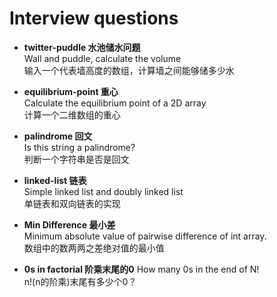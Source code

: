 Interview questions
===================

 - **twitter-puddle 水池储水问题**    
   Wall and puddle, calculate the volume  
   输入一个代表墙高度的数组，计算墙之间能够储多少水  

 - **equilibrium-point 重心**  
   Calculate the equilibrium point of a 2D array  
   计算一个二维数组的重心  

 - **palindrome 回文**  
   Is this string a palindrome?  
   判断一个字符串是否是回文  

 - **linked-list 链表**  
   Simple linked list and doubly linked list  
   单链表和双向链表的实现

 - **Min Difference 最小差**  
   Minimum absolute value of pairwise difference of int array.  
   数组中的数两两之差绝对值的最小值  

 - **0s in factorial  阶乘末尾的0**
   How many 0s in the end of N!  
   n!(n的阶乘)末尾有多少个0？ 
